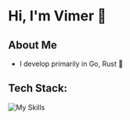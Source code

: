 # Hi, I'm Vimer 👋

## About Me
- I develop primarily in Go, Rust 🔨

## Tech Stack:
![My Skills](https://go-skill-icons.vercel.app/api/icons?i=rust,go,php,laravel,nginx,mysql,postgres,redis,miro&titles=true)
